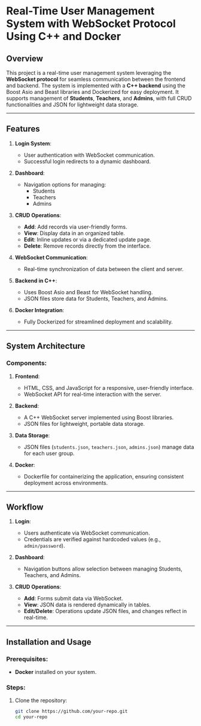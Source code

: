 # Real-Time User Management System with WebSocket Protocol Using C++ and Docker

## Overview
This project is a real-time user management system leveraging the **WebSocket protocol** for seamless communication between the frontend and backend. The system is implemented with a **C++ backend** using the Boost Asio and Beast libraries and Dockerized for easy deployment. It supports management of **Students**, **Teachers**, and **Admins**, with full CRUD functionalities and JSON for lightweight data storage.

---

## Features
1. **Login System**:
   - User authentication with WebSocket communication.
   - Successful login redirects to a dynamic dashboard.

2. **Dashboard**:
   - Navigation options for managing:
     - Students
     - Teachers
     - Admins

3. **CRUD Operations**:
   - **Add**: Add records via user-friendly forms.
   - **View**: Display data in an organized table.
   - **Edit**: Inline updates or via a dedicated update page.
   - **Delete**: Remove records directly from the interface.

4. **WebSocket Communication**:
   - Real-time synchronization of data between the client and server.

5. **Backend in C++**:
   - Uses Boost Asio and Beast for WebSocket handling.
   - JSON files store data for Students, Teachers, and Admins.

6. **Docker Integration**:
   - Fully Dockerized for streamlined deployment and scalability.

---

## System Architecture
### Components:
1. **Frontend**:
   - HTML, CSS, and JavaScript for a responsive, user-friendly interface.
   - WebSocket API for real-time interaction with the server.

2. **Backend**:
   - A C++ WebSocket server implemented using Boost libraries.
   - JSON files for lightweight, portable data storage.

3. **Data Storage**:
   - JSON files (`students.json`, `teachers.json`, `admins.json`) manage data for each user group.

4. **Docker**:
   - Dockerfile for containerizing the application, ensuring consistent deployment across environments.

---

## Workflow
1. **Login**:
   - Users authenticate via WebSocket communication.
   - Credentials are verified against hardcoded values (e.g., `admin/password`).

2. **Dashboard**:
   - Navigation buttons allow selection between managing Students, Teachers, and Admins.

3. **CRUD Operations**:
   - **Add**: Forms submit data via WebSocket.
   - **View**: JSON data is rendered dynamically in tables.
   - **Edit/Delete**: Operations update JSON files, and changes reflect in real-time.

---

## Installation and Usage
### Prerequisites:
- **Docker** installed on your system.

### Steps:
1. Clone the repository:
   ```bash
   git clone https://github.com/your-repo.git
   cd your-repo
